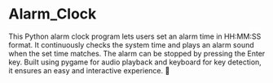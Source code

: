 # Alarm_Clock
This Python alarm clock program lets users set an alarm time in HH:MM:SS format. It continuously checks the system time and plays an alarm sound when the set time matches. The alarm can be stopped by pressing the Enter key. Built using pygame for audio playback and keyboard for key detection, it ensures an easy and interactive experience. 🚀
